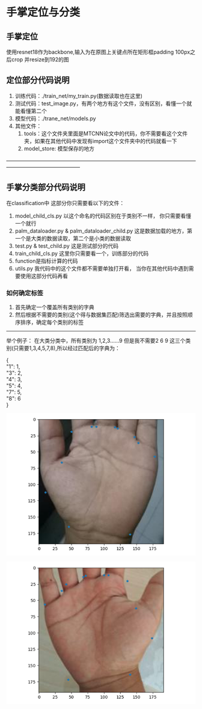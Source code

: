 # 手掌定位与分类
## 手掌定位
使用resnet18作为backbone,输入为在原图上关键点所在矩形框padding 100px之后crop 并resize到192的图

## 定位部分代码说明

1. 训练代码：./train_net/my_train.py(数据读取也在这里)
2. 测试代码：test_image.py，有两个地方有这个文件，没有区别，看懂一个就能看懂第二个
3. 模型代码：./trane_net/models.py
4. 其他文件：
    1. tools：这个文件夹里面是MTCNN论文中的代码，你不需要看这个文件夹，如果在其他代码中发现有import这个文件夹中的代码就看一下
    2. model_store: 模型保存的地方


——————————————————————————————————————————————————



## 手掌分类部分代码说明
在classification中
这部分你只需要看以下的文件：
1. model_child_cls.py 以这个命名的代码区别在于类别不一样， 你只需要看懂一个就行
2. palm_dataloader.py & palm_dataloader_child.py 这是数据加载的地方，第一个是大类的数据读取，第二个是小类的数据读取
3. test.py & test_child.py 这是测试部分的代码
4. train_child_cls.py 这里你只需要看一个，训练部分的代码
5. function是指标计算的代码
6. utils.py 我代码中的这个文件都不需要单独打开看， 当你在其他代码中遇到需要使用这部分代码再看
### 如何确定标签

1. 首先确定一个覆盖所有类别的字典
2. 然后根据不需要的类别(这个得与数据集匹配)筛选出需要的字典，并且按照顺序排序，确定每个类别的标签

---
举个例子：
在大类分类中，所有类别为 1,2,3……9
但是我不需要2 6 9 这三个类别(只需要1,3,4,5,7,8),所以经过匹配后的字典为：  

{  
    "1": 1,  
    "3": 2,  
    "4": 3,  
    "5": 4,  
    "7": 5,  
    "8": 6       
}




![avatar](./myplot.png)

![avatar](./myplot1.png)
